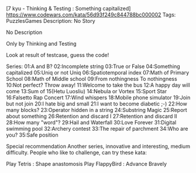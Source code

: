 [7 kyu - Thinking & Testing : Something capitalized]
https://www.codewars.com/kata/56d93f249c844788bc000002
Tags: PuzzlesGames
Description:
No Story

No Description

Only by Thinking and Testing

Look at result of testcase, guess the code!

Series:
01:A and B?
02:Incomplete string
03:True or False
04:Something capitalized
05:Uniq or not Uniq
06:Spatiotemporal index
07:Math of Primary School
08:Math of Middle school
09:From nothingness To nothingness
10:Not perfect? Throw away!
11:Welcome to take the bus
12:A happy day will come
13:Sum of 15(Hetu Luosliu)
14:Nebula or Vortex
15:Sport Star
16:Falsetto Rap Concert
17:Wind whispers
18:Mobile phone simulator
19:Join but not join
20:I hate big and small
21:I want to become diabetic ;-)
22:How many blocks?
23:Operator hidden in a string
24:Substring Magic
25:Report about something
26:Retention and discard I
27:Retention and discard II
28:How many "word"?
29:Hail and Waterfall
30:Love Forever
31:Digital swimming pool
32:Archery contest
33:The repair of parchment
34:Who are you?
35:Safe position

Special recommendation
Another series, innovative and interesting, medium difficulty. People who like to challenge, can try these kata:

Play Tetris : Shape anastomosis
Play FlappyBird : Advance Bravely